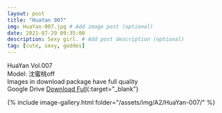 ```yaml
---
layout: post
title: "HuaYan 007"
img: HuaYan-007.jpg # Add image post (optional)
date: 2021-07-29 09:35:00
description: Sexy girl. # Add post description (optional)
tag: [cute, sexy, goddes]
---
```

HuaYan Vol.007  
Model: 沈蜜桃off  
Images in download package have full quality                    
Google Drive [Download Full](http://gestyy.com/eoAg7k){:target="_blank"}

{% include image-gallery.html folder="/assets/img/A2/HuaYan-007/" %}
